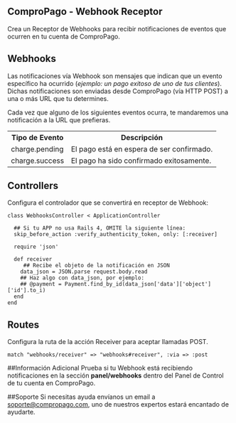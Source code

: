 ## ComproPago - Webhook Receptor
Crea un Receptor de Webhooks para recibir notificaciones de eventos que ocurren en tu cuenta de ComproPago.

## Webhooks
Las notificaciones vía Webhook son mensajes que indican que un evento específico ha ocurrido (<i>ejemplo: un pago exitoso de uno de tus clientes</i>). Dichas notificaciones son enviadas desde ComproPago (vía HTTP POST) a una o más URL que tu determines.

Cada vez que alguno de los siguientes eventos ocurra, te mandaremos una notificación a la URL que prefieras.
<table class="table">
	<tr>
		<th>Tipo de Evento</th>
		<th>Descripción</th>
	</tr>
	<tr>
		<td><span class="label" id="label-event">charge.pending</span></td>
		<td>El pago está en espera de ser confirmado.</td>
	</tr>
	<tr>
		<td><span class="label" id="label-event">charge.success</span></td>
		<td>El pago ha sido confirmado exitosamente.</td>
	</tr>
</table>

## Controllers
Configura el controlador que se convertirá en receptor de Webhook:

	class WebhooksController < ApplicationController

  	  ## Si tu APP no usa Rails 4, OMITE la siguiente línea:
  	  skip_before_action :verify_authenticity_token, only: [:receiver]

  	  require 'json'

  	  def receiver
    	 ## Recibe el objeto de la notificación en JSON
   		data_json = JSON.parse request.body.read
     	## Haz algo con data_json, por ejemplo:
     	## @payment = Payment.find_by_id(data_json['data']['object']['id'].to_i)
  	  end
	end

## Routes
Configura la ruta de la acción Receiver para aceptar llamadas POST.
<pre><code>match "webhooks/receiver" => "webhooks#receiver", :via => :post</code></pre>

##Información Adicional
Prueba si tu Webhook está recibiendo notificaciones en la sección **panel/webhooks** dentro del Panel de Control de tu cuenta en ComproPago.

##Soporte
Si necesitas ayuda envíanos un email a <a href="mailto:soporte@compropago.com?Subject=Soporte" target="_top">soporte@compropago.com</a>, uno de nuestros expertos estará encantado de ayudarte.